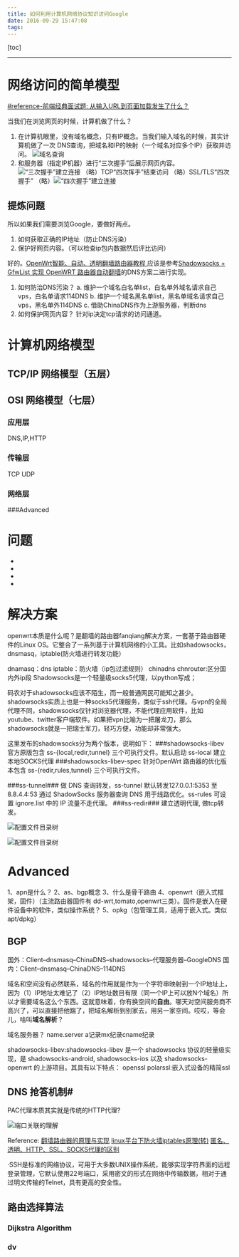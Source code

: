 ```yaml
---
title: 如何利用计算机网络协议知识访问Google
date: 2016-09-29 15:47:08
tags:
---
```


[toc]

---

# 网络访问的简单模型


[#reference-前端经典面试题: 从输入URL到页面加载发生了什么？](https://segmentfault.com/a/1190000006879700)

当我们在浏览网页的时候，计算机做了什么？
1. 在计算机眼里，没有域名概念，只有IP概念。当我们输入域名的时候，其实计算机做了一次 DNS查询，把域名和IP的映射（一个域名对应多个IP）获取并访问。
![域名查询](http://upload-images.jianshu.io/upload_images/544981-909ab11f316bcc9c.jpg?imageMogr2/auto-orient/strip%7CimageView2/2/w/1240)
2. 和服务器（指定IP机器）进行“三次握手”后展示网页内容。
![“三次握手”建立连接](http://upload-images.jianshu.io/upload_images/544981-a13bc6b207f8d84d.gif?imageMogr2/auto-orient/strip%7CimageView2/2/w/1240)
（略）TCP“四次挥手”结束访问
（略）SSL/TLS“四次握手”
（略）![“四次握手”建立连接](...)

## 提炼问题

所以如果我们需要浏览Google，要做好两点。
1.  如何获取正确的IP地址（防止DNS污染）
2.  保护好网页内容。（可以检查ip包内数据然后评比访问）

好的。[OpenWrt智能、自动、透明翻墙路由器教程 ](https://github.com/softwaredownload/openwrt-fanqiang)应该是参考[Shadowsocks + GfwList 实现 OpenWRT 路由器自动翻墙](https://cokebar.info/archives/962)的DNS方案二进行实现。


1. 如何防治DNS污染？
	a.  维护一个域名白名单list，白名单外域名请求自己vps，白名单请求114DNS
	b.  维护一个域名黑名单list，黑名单域名请求自己vps，黑名单外114DNS
	c.  借助ChinaDNS作为上游服务器，判断dns
2. 如何保护网页内容？
	针对ip决定tcp请求的访问通道。




# 计算机网络模型
## TCP/IP 网络模型（五层）
## OSI 网络模型（七层）
### 应用层
DNS,IP,HTTP
### 传输层
TCP UDP
### 网络层
###Advanced



# 问题

 - 
 - 
 - 
 - 


# 解决方案

openwrt本质是什么呢？是翻墙的路由器fanqiang解决方案，一套基于路由器硬件的Linux OS。它整合了一系列基于计算机网络的小工具。比如shadowsocks，dnsmasq，iptable(防火墙进行转发功能）

dnamasq：dns
iptable：防火墙（ip包过滤规则）
chinadns
chnrouter:区分国内外ip段
Shadowsocks是一个轻量级socks5代理，以python写成；

码农对于shadowsocks应该不陌生，而一般普通网民可能知之甚少。shadowsocks实质上也是一种socks5代理服务，类似于ssh代理。与vpn的全局代理不同，shadowsocks仅针对浏览器代理，不能代理应用软件，比如youtube、twitter客户端软件。如果把vpn比喻为一把屠龙刀，那么shadowsocks就是一把瑞士军刀，轻巧方便，功能却非常强大。

这里发布的shadowsocks分为两个版本，说明如下：
###shadowsocks-libev
官方原版包含 ss-{local,redir,tunnel} 三个可执行文件。默认启动 ss-local 建立本地SOCKS代理
###shadowsocks-libev-spec 
针对OpenWrt 路由器的优化版本包含 ss-{redir,rules,tunnel} 三个可执行文件。

###ss-tunnel###
做 DNS 查询转发，ss-tunnel 默认转发127.0.0.1:5353 至 8.8.4.4:53 通过 ShadowSocks 服务器查询 DNS 用于线路优化。ss-rules 可设置 ignore.list 中的 IP 流量不走代理。
###ss-redir###
建立透明代理, 做tcp转发。

![配置文件目录树](http://upload-images.jianshu.io/upload_images/544981-1629851c9094a57f.png?imageMogr2/auto-orient/strip%7CimageView2/2/w/1240)

![配置文件目录树](http://upload-images.jianshu.io/upload_images/544981-69a62d3c96c71642.jpg?imageMogr2/auto-orient/strip%7CimageView2/2/w/1240)

# Advanced

1、apn是什么？
2、as、bgp概念
3、什么是骨干路由
4、openwrt（嵌入式框架，固件）（主流路由器固件有 dd-wrt,tomato,openwrt三类）。固件是嵌入在硬件设备中的软件，类似操作系统？
5、opkg（包管理工具，适用于嵌入式。类似apt/dpkg）
## BGP







国外：Client–dnsmasq–ChinaDNS–shadowsocks–代理服务器–GoogleDNS
国内：Client–dnsmasq–ChinaDNS–114DNS

域名和空间没有必然联系，域名的作用就是作为一个字符串映射到一个IP地址上，因为（1）IP地址太难记了（2）IP地址数目有限（同一个IP上可以放N个域名）所以才需要域名这么个东西。这就意味着，你有换空间的**自由**。哪天对空间服务商不高兴了，可以直接把他踹了，把域名解析到别家去，用另一家空间。哎哎，等会儿，啥叫**域名解析**？

域名服务器？
name.server
a记录mx纪录cname纪录

shadowsocks-libev:shadowsocks-libev 是一个 shadowsocks 协议的轻量级实现，是 shadowsocks-android, shadowsocks-ios 以及 shadowsocks-openwrt 的上游项目。其具有以下特点：
openssl
polarssl:嵌入式设备的精简ssl






## DNS 抢答机制#
PAC代理本质其实就是传统的HTTP代理?


![端口关联的理解](http://upload-images.jianshu.io/upload_images/544981-4ebf6537ab4976d3.png?imageMogr2/auto-orient/strip%7CimageView2/2/w/1240)





Reference:
[翻墙路由器的原理与实现](http://drops.wooyun.org/papers/10177)
[linux平台下防火墙iptables原理(转)](http://www.cnblogs.com/ggjucheng/archive/2012/08/19/2646466.html)
[匿名、透明、HTTP、SSL、SOCKS代理的区别](http://blog.mimvp.com/2015/03/anonymous-transparent-the-difference-between-http-ssl-socks-proxy/)

·SSH是标准的网络协议，可用于大多数UNIX操作系统，能够实现字符界面的远程登录管理，它默认使用22号端口，采用密文的形式在网络中传输数据，相对于通过明文传输的Telnet，具有更高的安全性。

## 路由选择算法
### Dijkstra Algorithm
### dv



